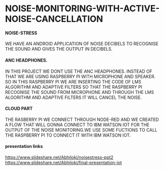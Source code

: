 # NOISE-MONITORING-WITH-ACTIVE-NOISE-CANCELLATION
#### NOISE-STRESS 
WE HAVE AN ANDROID APPLICATION OF NOISE DECIBELS TO RECOGNISE THE SOUND AND GIVES THE OUTPUT IN DECIBELS.<BR/>
#### ANC HEADPHONES. 
IN THIS PROJECT WE DONT USE THE ANC HEADPHONES. INSTEAD OF THAT WE ARE USING RASPBERRY PI WITH MICROPHONE AND SPEAKER.
SO IN THIS RASPBERRY PI WE ARE INSERTING THE CODE OF LMS ALGORITHM AND ADAPTIVE FILTERS SO THAT THE RASPBERRY PI RECOGNISE 
THE SOUND FROM MICROPHONE AND THROUGH THE LMS ALGORITHM AND ADAPTIVE FILTERS IT WILL CANCEL THE NOISE.
#### CLOUD PART
THE RASBERRY PI WE CONNECT THROUGH NODE-RED AND WE CREATED A FLOW THAT WILL GONNA CONNECT TO IBM WATSON IOT FOR THE OUTPUT OF
THE NOISE MONITORING.WE USE SOME FUCTIONS TO CALL THE RASPBERRY PI TO CONNECT IT WITH IBM WATSON IOT.
#### presentation links
https://www.slideshare.net/Abhiloki/noisestress-ppt2 <br/>
https://www.slideshare.net/Abhiloki/final-presentation-iot

